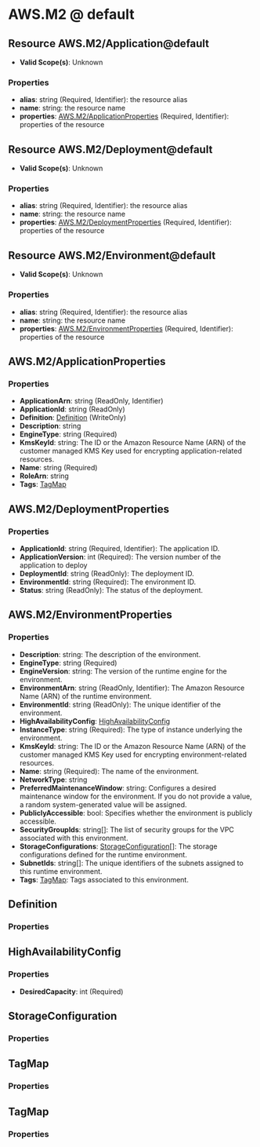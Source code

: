# AWS.M2 @ default

## Resource AWS.M2/Application@default
* **Valid Scope(s)**: Unknown
### Properties
* **alias**: string (Required, Identifier): the resource alias
* **name**: string: the resource name
* **properties**: [AWS.M2/ApplicationProperties](#awsm2applicationproperties) (Required, Identifier): properties of the resource

## Resource AWS.M2/Deployment@default
* **Valid Scope(s)**: Unknown
### Properties
* **alias**: string (Required, Identifier): the resource alias
* **name**: string: the resource name
* **properties**: [AWS.M2/DeploymentProperties](#awsm2deploymentproperties) (Required, Identifier): properties of the resource

## Resource AWS.M2/Environment@default
* **Valid Scope(s)**: Unknown
### Properties
* **alias**: string (Required, Identifier): the resource alias
* **name**: string: the resource name
* **properties**: [AWS.M2/EnvironmentProperties](#awsm2environmentproperties) (Required, Identifier): properties of the resource

## AWS.M2/ApplicationProperties
### Properties
* **ApplicationArn**: string (ReadOnly, Identifier)
* **ApplicationId**: string (ReadOnly)
* **Definition**: [Definition](#definition) (WriteOnly)
* **Description**: string
* **EngineType**: string (Required)
* **KmsKeyId**: string: The ID or the Amazon Resource Name (ARN) of the customer managed KMS Key used for encrypting application-related resources.
* **Name**: string (Required)
* **RoleArn**: string
* **Tags**: [TagMap](#tagmap)

## AWS.M2/DeploymentProperties
### Properties
* **ApplicationId**: string (Required, Identifier): The application ID.
* **ApplicationVersion**: int (Required): The version number of the application to deploy
* **DeploymentId**: string (ReadOnly): The deployment ID.
* **EnvironmentId**: string (Required): The environment ID.
* **Status**: string (ReadOnly): The status of the deployment.

## AWS.M2/EnvironmentProperties
### Properties
* **Description**: string: The description of the environment.
* **EngineType**: string (Required)
* **EngineVersion**: string: The version of the runtime engine for the environment.
* **EnvironmentArn**: string (ReadOnly, Identifier): The Amazon Resource Name (ARN) of the runtime environment.
* **EnvironmentId**: string (ReadOnly): The unique identifier of the environment.
* **HighAvailabilityConfig**: [HighAvailabilityConfig](#highavailabilityconfig)
* **InstanceType**: string (Required): The type of instance underlying the environment.
* **KmsKeyId**: string: The ID or the Amazon Resource Name (ARN) of the customer managed KMS Key used for encrypting environment-related resources.
* **Name**: string (Required): The name of the environment.
* **NetworkType**: string
* **PreferredMaintenanceWindow**: string: Configures a desired maintenance window for the environment. If you do not provide a value, a random system-generated value will be assigned.
* **PubliclyAccessible**: bool: Specifies whether the environment is publicly accessible.
* **SecurityGroupIds**: string[]: The list of security groups for the VPC associated with this environment.
* **StorageConfigurations**: [StorageConfiguration](#storageconfiguration)[]: The storage configurations defined for the runtime environment.
* **SubnetIds**: string[]: The unique identifiers of the subnets assigned to this runtime environment.
* **Tags**: [TagMap](#tagmap): Tags associated to this environment.

## Definition
### Properties

## HighAvailabilityConfig
### Properties
* **DesiredCapacity**: int (Required)

## StorageConfiguration
### Properties

## TagMap
### Properties

## TagMap
### Properties

